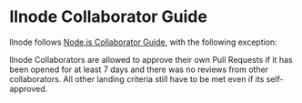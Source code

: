 # llnode Collaborator Guide

llnode follows 
[Node.js Collaborator Guide](https://github.com/nodejs/node/blob/master/COLLABORATOR_GUIDE.md), 
with the following exception:

llnode Collaborators are allowed to approve their own Pull Requests if it has
been opened for at least 7 days and there was no reviews from other
collaborators. All other landing criteria still have to be met even if its
self-approved.
